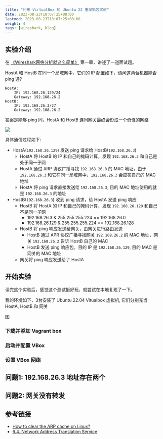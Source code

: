 ```yaml
---
title: "利用 VirtualBox 和 Ubuntu 22 重现抓包实验"
date: 2023-08-23T10:07:25+08:00
lastmod: 2023-08-23T10:07:25+08:00
weight: 4
tags: [wireshark, blog]
---
```


## 实验介绍

在 [《Wireshark网络分析就这么简单》](https://book.douban.com/subject/26268767/) 第一章，讲述了一道面试题。

HostA 和 HostB 在同一个局域网中，它们的 IP 配置如下，请问这两台机器能否 ping 通?

```
HostA: 
    IP: 192.168.26.129/24
    Gateway: 192.168.26.2
HostB: 
    IP: 192.168.26.3/27
    Gateway: 192.168.26.2
```

答案是能够 ping 同，HostA 和 HostB 连同网关最终会形成一个奇怪的网络

![](https://passage-1253400711.cos.ap-beijing.myqcloud.com/2023-08-23-103426.png)

具体通信过程如下:

- HostA(`192.168.26.129`) 发送 ping 请求给 HostB(`192.168.26.3`)
    - HostA 将 HostB 的 IP 和自己的掩码计算，发现 `192.168.26.3` 和自己是处于同一子网
    - HostA 通过 ARP 协议广播寻找 `192.168.26.3` 的 MAC 地址，由于 `192.168.26.3` 和它在同一局域网中，`192.168.26.3` 会应答自己的 MAC 地址
    - HostA 将 ping 请求直接发送给 `192.168.26.3`, 目的 MAC 地址使用的就是 `192.168.26.3` 的地址
- HostB(`192.168.26.3`) 收到 ping 请求，给 HostA 发送 ping 响应
    - HostB 将 HostA 的 IP 和自己的掩码计算，发现 `192.168.26.129` 和自己不是同一子网
        - 192.168.26.3 & 255.255.255.224 == 192.168.26.0
        - 192.168.26.129 & 255.255.255.224 == 192.168.26.128
    - HostB 将 ping 响应发送给网关，由网关进行路由发送
        - HostB 通过 APR 协议广播寻找网关 `192.168.26.2` 的 MAC 地址，网关 `192.168.26.2` 告诉 HostB 自己的 MAC
        - HostB 发送 ping 响应包，目的 IP 是 `192.168.26.129`, 目的 MAC 是网关的 MAC 地址
    - 网关将 ping 响应发送给了 HostA

## 开始实验

读完这个实验后，感觉这个测试挺好玩，就尝试在本地复现了一下。

我的环境如下，3台安装了 Ubuntu 22.04 Vitualbox 虚拟机, 它们分别充当 HostA, HostB 和 网关

图

### 下载并添加 Vagrant box

### 启动并配置 VBox

### 设置 VBox 网络

## 问题1: 192.168.26.3 地址存在两个

## 问题2: 网关没有转发

## 参考链接

- [How to clear the ARP cache on Linux?](https://linux-audit.com/how-to-clear-the-arp-cache-on-linux/)
- [6.4. Network Address Translation Service](https://www.virtualbox.org/manual/ch06.html#network_nat_service)
